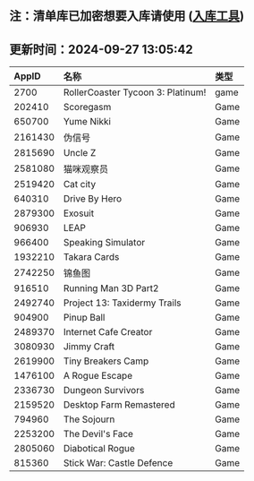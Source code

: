 ## 注：清单库已加密想要入库请使用 ([入库工具](https://github.com/BlankTMing/ManifestAutoUpdate/releases))

## 更新时间：2024-09-27 13:05:42
| AppID | 名称 | 类型  |
| :-------------------- | :----------------------------- | :----------- |
| 2700 | RollerCoaster Tycoon 3: Platinum!| game |
| 202410 | Scoregasm| Game |
| 650700 | Yume Nikki| Game |
| 2161430 | 伪信号| Game |
| 2815690 | Uncle Z| Game |
| 2581080 | 猫咪观察员| Game |
| 2519420 | Cat city| Game |
| 640310 | Drive By Hero| Game |
| 2879300 | Exosuit| Game |
| 906930 | LEAP| Game |
| 966400 | Speaking Simulator| Game |
| 1932210 | Takara Cards| Game |
| 2742250 | 锦鱼图| Game |
| 916510 | Running Man 3D Part2| Game |
| 2492740 | Project 13: Taxidermy Trails| Game |
| 904900 | Pinup Ball| Game |
| 2489370 | Internet Cafe Creator| Game |
| 3080930 | Jimmy Craft| Game |
| 2619900 | Tiny Breakers Camp| Game |
| 1476100 | A Rogue Escape| Game |
| 2336730 | Dungeon Survivors| Game |
| 2159520 | Desktop Farm Remastered| Game |
| 794960 | The Sojourn| Game |
| 2253200 | The Devil's Face| Game |
| 2805060 | Diabotical Rogue| Game |
| 815360 | Stick War: Castle Defence| Game |
